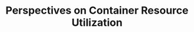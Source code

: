 ---
# Accomplishments widget.
widget: "howto"  # Widget name:  common, howto perspective, reading, cd-with-jenkins-and-docker  etc
headless: true  # This file represents a page section.
active: true  # Activate this widget? true/false
weight: 1 # Order that this section will appear.
title: "Perspectives on Container Resource Utilization"
subtitle: ""

# Date format
date_format: "Jan 2006"

# Accomplishments.
#   Add/remove as many `[[item]]` blocks below as you like.
#   `title`, `organization` and `date_start` are the required parameters.
#   Leave other parameters empty if not required.
#   Begin/end multi-line descriptions with 3 quotes `"""`.
item: 
smallItem: 
 - title: "Securing Container Workloads on AWS"
   summary: "blog.aquasec.com"
   linkText: ""
   linkUrl: "https://blog.aquasec.com/securing-container-workloads-on-aws-with-aqua"
   openNewWindow: 
   image: "https://res.cloudinary.com/agile-seo/image/fetch/w_62,dpr_1.0,d_blank_am8gzx.png/https%3A%2F%2Flogo.clearbit.com%2Fblog.aquasec.com%3Fsize%3D250" 
 - title: "Container Resource Consumption - Too Important to Ignore"
   summary: "hackernoon.com"
   linkText: ""
   linkUrl: "https://hackernoon.com/container-resource-consumption-too-important-to-ignore-7484609a3bb7"
   openNewWindow: 
   image: "https://res.cloudinary.com/agile-seo/image/fetch/w_62,dpr_1.0,d_blank_am8gzx.png/https%3A%2F%2Flogo.clearbit.com%2Fhackernoon.com%3Fsize%3D250" 
 - title: "Container Packing - A New Algorithm for Resource Scheduling in the Cloud"
   summary: "qubole.com"
   linkText: ""
   linkUrl: "https://www.qubole.com/blog/container-packing-a-new-algorithm-for-resource-scheduling-in-the-cloud/"
   openNewWindow: 
   image: "https://res.cloudinary.com/agile-seo/image/fetch/w_62,dpr_1.0,d_blank_am8gzx.png/https%3A%2F%2Flogo.clearbit.com%2Fqubole.com%3Fsize%3D250" 
 - title: "Alert Triggering for Out-of-Memory (OOM) Killer in Container"
   summary: "blog.jelastic.com"
   linkText: ""
   linkUrl: "https://blog.jelastic.com/2017/06/07/oom-killer-for-automatic-memory-cleaning/"
   openNewWindow: 
   image: "https://res.cloudinary.com/agile-seo/image/fetch/w_62,dpr_1.0,d_blank_am8gzx.png/https%3A%2F%2Flogo.clearbit.com%2Fblog.jelastic.com%3Fsize%3D250" 
---